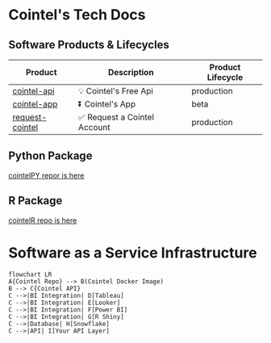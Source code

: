 # Cointel's Tech Docs

## Software Products & Lifecycles
| Product | Description | Product Lifecycle |
|---|---|---|
| [cointel-api](https://cointel-api.herokuapp.com/__docs__/) | 💡 Cointel's Free Api | production |
| [cointel-app](https://github.com/cointelfinance/cointel-api) | ⏬ Cointel's App | beta |
| [request-cointel](https://github.com/cointelfinance/request) | ✅ Request a Cointel Account | production |

## Python Package
[cointelPY repor is here](https://github.com/cointelfinance/cointelPY)

## R Package
[cointelR repo is here](https://github.com/cointelfinance/cointelR)

# Software as a Service Infrastructure
```mermaid
flowchart LR
A{Cointel Repo} --> B(Cointel Docker Image)
B --> C{Cointel API}
C -->|BI Integration| D[Tableau]
C -->|BI Integration| E[Looker]
C -->|BI Integration| F[Power BI]
C -->|BI Integration| G[R Shiny]
C -->|Database| H[Snowflake]
C -->|API| I[Your API Layer]
```
